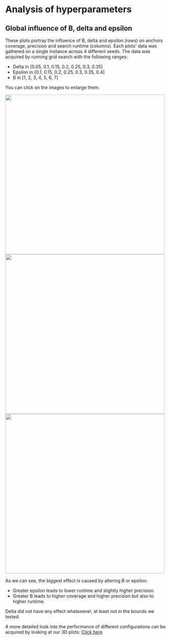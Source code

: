 
# Analysis of hyperparameters 

## Global influence of B, delta and epsilon

These plots portray the influence of B, delta and epsilon (rows) on anchors coverage, precision and search runtime (columns). Each plots' data was gathered on a single instance across 4 different seeds.
The data was acquired by running grid search with the following ranges:

  * Delta in [0.05, 0.1, 0.15, 0.2, 0.25, 0.3, 0.35]
  * Epsilon in [0.1, 0.15, 0.2, 0.25, 0.3, 0.35, 0.4]
  * B in [1, 2, 3, 4, 5, 6, 7]

You can click on the images to enlarge them.

<img src="https://seafile.cloud.uni-hannover.de/seafhttp/files/96030b00-0b7b-4fad-bfe3-cc12a43537a2/2d_parameter_effect_3.png" width="500" height="500"></img>
<img src="https://seafile.cloud.uni-hannover.de/seafhttp/files/d0816860-0333-4c5f-ba70-4a599b14e424/2d_parameter_effect_111.png" width="500" height="500"></img>
<img src="https://seafile.cloud.uni-hannover.de/seafhttp/files/ccc4ac14-d054-40ec-b3c8-8884cc4e0eec/2d_parameter_effect_155.png" width="500" height="500"></img>


As we can see, the biggest effect is caused by altering B or epsilon.

 * Greater epsilon leads to lower runtime and slightly higher precision.
 * Greater B leads to higher coverage and higher precision but also to higher runtime.

Delta did not have any effect whatsoever, at least not in the bounds we tested.

A more detailed look into the performance of different configurations can be acquired by looking at our 3D plots:
[Click here](https://seafile.cloud.uni-hannover.de/library/69a7cea5-bd5c-4d84-8e58-d0fc141feeb8/IML%20Analysis/images)
